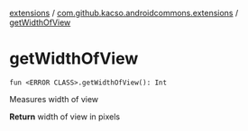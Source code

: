 [extensions](../index.md) / [com.github.kacso.androidcommons.extensions](index.md) / [getWidthOfView](.)

# getWidthOfView

`fun <ERROR CLASS>.getWidthOfView(): Int`

Measures width of view

**Return**
width of view in pixels

